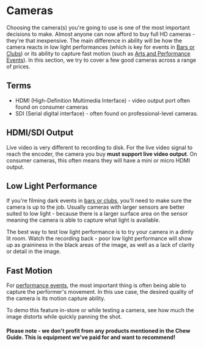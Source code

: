 # Cameras

Choosing the camera(s) you're going to use is one of the most important decisions to make. Almost anyone can now afford to buy full HD cameras - they're that inexpensive. The main difference in ability will be how the camera reacts in low light performances (which is key for events in [Bars or Clubs](http://chew.tv/guide/event_setup/bar_and_club_events)) or its ability to capture fast motion (such as [Arts and Performance Events](http://chew.tv//guide/event_setup/arts_and_performance_events)). In this section, we try to cover a few good cameras across a range of prices.

## Terms

 - HDMI (High-Definition Multimedia Interface) - video output port often found on consumer cameras
 - SDI (Serial digital interface) - often found on professional-level cameras.

## HDMI/SDI Output

Live video is very different to recording to disk. For the live video signal to reach the encoder, the camera you buy **must support live video output**. On consumer cameras, this often means they will have a mini or micro HDMI output.

## Low Light Performance

If you're filming dark events in [bars or clubs](http://chew.tv/guide/event_setup/bar_and_club_events), you'll need to make sure the camera is up to the job. Usually cameras with larger sensors are better suited to low light - because there is a larger surface area on the sensor meaning the camera is able to capture what light is available.

The best way to test low light performance is to try your camera in a dimly lit room. Watch the recording back - poor low light performance will show up as graininess in the black areas of the image, as well as a lack of clarity or detail in the image.

## Fast Motion

For [performance events](http://chew.tv/guide/event_setup/arts_and_performance_events), the most important thing is often being able to capture the performer's movement. In this use case, the desired quality of the camera is its motion capture ability.

To demo this feature in-store or while testing a camera, see how much the image distorts while quickly panning the shot.

#### Please note - we don't profit from any products mentioned in the Chew Guide. This is equipment we've paid for and want to recommend!